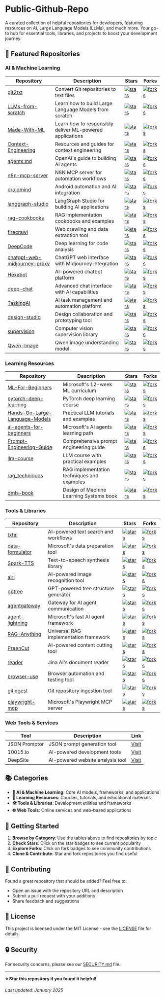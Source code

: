 # Public-Github-Repo

A curated collection of helpful repositories for developers, featuring resources on AI, Large Language Models (LLMs), and much more. Your go-to hub for essential tools, libraries, and projects to boost your development journey.

## 🚀 Featured Repositories

### AI & Machine Learning

| Repository | Description | Stars | Forks |
|------------|-------------|-------|-------|
| [git2txt](https://github.com/addyosmani/git2txt) | Convert Git repositories to text files | <a href="https://github.com/addyosmani/git2txt/stargazers"><img src="https://img.shields.io/github/stars/addyosmani/git2txt" alt="stars" /></a> | <a href="https://github.com/addyosmani/git2txt/network/members"><img src="https://img.shields.io/github/forks/addyosmani/git2txt" alt="forks" /></a> |
| [LLMs-from-scratch](https://github.com/rasbt/LLMs-from-scratch) | Learn how to build Large Language Models from scratch | <a href="https://github.com/rasbt/LLMs-from-scratch/stargazers"><img src="https://img.shields.io/github/stars/rasbt/LLMs-from-scratch" alt="stars" /></a> | <a href="https://github.com/rasbt/LLMs-from-scratch/network/members"><img src="https://img.shields.io/github/forks/rasbt/LLMs-from-scratch" alt="forks" /></a> |
| [Made-With-ML](https://github.com/GokuMohandas/Made-With-ML) | Learn how to responsibly deliver ML-powered applications | <a href="https://github.com/GokuMohandas/Made-With-ML/stargazers"><img src="https://img.shields.io/github/stars/GokuMohandas/Made-With-ML" alt="stars" /></a> | <a href="https://github.com/GokuMohandas/Made-With-ML/network/members"><img src="https://img.shields.io/github/forks/GokuMohandas/Made-With-ML" alt="forks" /></a> |
| [Context-Engineering](https://github.com/davidkimai/Context-Engineering) | Resources and guides for context engineering | <a href="https://github.com/davidkimai/Context-Engineering/stargazers"><img src="https://img.shields.io/github/stars/davidkimai/Context-Engineering" alt="stars" /></a> | <a href="https://github.com/davidkimai/Context-Engineering/network/members"><img src="https://img.shields.io/github/forks/davidkimai/Context-Engineering" alt="forks" /></a> |
| [agents.md](https://github.com/openai/agents.md) | OpenAI's guide to building AI agents | <a href="https://github.com/openai/agents.md/stargazers"><img src="https://img.shields.io/github/stars/openai/agents.md" alt="stars" /></a> | <a href="https://github.com/openai/agents.md/network/members"><img src="https://img.shields.io/github/forks/openai/agents.md" alt="forks" /></a> |
| [n8n-mcp-server](https://github.com/leonardsellem/n8n-mcp-server) | N8N MCP server for automation workflows | <a href="https://github.com/leonardsellem/n8n-mcp-server/stargazers"><img src="https://img.shields.io/github/stars/leonardsellem/n8n-mcp-server" alt="stars" /></a> | <a href="https://github.com/leonardsellem/n8n-mcp-server/network/members"><img src="https://img.shields.io/github/forks/leonardsellem/n8n-mcp-server" alt="forks" /></a> |
| [droidmind](https://github.com/hyperb1iss/droidmind) | Android automation and AI integration | <a href="https://github.com/hyperb1iss/droidmind/stargazers"><img src="https://img.shields.io/github/stars/hyperb1iss/droidmind" alt="stars" /></a> | <a href="https://github.com/hyperb1iss/droidmind/network/members"><img src="https://img.shields.io/github/forks/hyperb1iss/droidmind" alt="forks" /></a> |
| [langgraph-studio](https://github.com/langchain-ai/langgraph-studio) | LangGraph Studio for building AI applications | <a href="https://github.com/langchain-ai/langgraph-studio/stargazers"><img src="https://img.shields.io/github/stars/langchain-ai/langgraph-studio" alt="stars" /></a> | <a href="https://github.com/langchain-ai/langgraph-studio/network/members"><img src="https://img.shields.io/github/forks/langchain-ai/langgraph-studio" alt="forks" /></a> |
| [rag-cookbooks](https://github.com/athina-ai/rag-cookbooks) | RAG implementation cookbooks and examples | <a href="https://github.com/athina-ai/rag-cookbooks/stargazers"><img src="https://img.shields.io/github/stars/athina-ai/rag-cookbooks" alt="stars" /></a> | <a href="https://github.com/athina-ai/rag-cookbooks/network/members"><img src="https://img.shields.io/github/forks/athina-ai/rag-cookbooks" alt="forks" /></a> |
| [firecrawl](https://github.com/firecrawl/firecrawl) | Web crawling and data extraction tool | <a href="https://github.com/firecrawl/firecrawl/stargazers"><img src="https://img.shields.io/github/stars/firecrawl/firecrawl" alt="stars" /></a> | <a href="https://github.com/firecrawl/firecrawl/network/members"><img src="https://img.shields.io/github/forks/firecrawl/firecrawl" alt="forks" /></a> |
| [DeepCode](https://github.com/HKUDS/DeepCode) | Deep learning for code analysis | <a href="https://github.com/HKUDS/DeepCode/stargazers"><img src="https://img.shields.io/github/stars/HKUDS/DeepCode" alt="stars" /></a> | <a href="https://github.com/HKUDS/DeepCode/network/members"><img src="https://img.shields.io/github/forks/HKUDS/DeepCode" alt="forks" /></a> |
| [chatgpt-web-midjourney-proxy](https://github.com/Dooy/chatgpt-web-midjourney-proxy) | ChatGPT web interface with Midjourney integration | <a href="https://github.com/Dooy/chatgpt-web-midjourney-proxy/stargazers"><img src="https://img.shields.io/github/stars/Dooy/chatgpt-web-midjourney-proxy" alt="stars" /></a> | <a href="https://github.com/Dooy/chatgpt-web-midjourney-proxy/network/members"><img src="https://img.shields.io/github/forks/Dooy/chatgpt-web-midjourney-proxy" alt="forks" /></a> |
| [Hexabot](https://github.com/Hexastack/Hexabot) | AI-powered chatbot platform | <a href="https://github.com/Hexastack/Hexabot/stargazers"><img src="https://img.shields.io/github/stars/Hexastack/Hexabot" alt="stars" /></a> | <a href="https://github.com/Hexastack/Hexabot/network/members"><img src="https://img.shields.io/github/forks/Hexastack/Hexabot" alt="forks" /></a> |
| [deep-chat](https://github.com/OvidijusParsiunas/deep-chat) | Advanced chat interface with AI capabilities | <a href="https://github.com/OvidijusParsiunas/deep-chat/stargazers"><img src="https://img.shields.io/github/stars/OvidijusParsiunas/deep-chat" alt="stars" /></a> | <a href="https://github.com/OvidijusParsiunas/deep-chat/network/members"><img src="https://img.shields.io/github/forks/OvidijusParsiunas/deep-chat" alt="forks" /></a> |
| [TaskingAI](https://github.com/TaskingAI/TaskingAI) | AI task management and automation platform | <a href="https://github.com/TaskingAI/TaskingAI/stargazers"><img src="https://img.shields.io/github/stars/TaskingAI/TaskingAI" alt="stars" /></a> | <a href="https://github.com/TaskingAI/TaskingAI/network/members"><img src="https://img.shields.io/github/forks/TaskingAI/TaskingAI" alt="forks" /></a> |
| [design-studio](https://github.com/Tiledesk/design-studio) | Design collaboration and prototyping tool | <a href="https://github.com/Tiledesk/design-studio/stargazers"><img src="https://img.shields.io/github/stars/Tiledesk/design-studio" alt="stars" /></a> | <a href="https://github.com/Tiledesk/design-studio/network/members"><img src="https://img.shields.io/github/forks/Tiledesk/design-studio" alt="forks" /></a> |
| [supervision](https://github.com/roboflow/supervision) | Computer vision supervision library | <a href="https://github.com/roboflow/supervision/stargazers"><img src="https://img.shields.io/github/stars/roboflow/supervision" alt="stars" /></a> | <a href="https://github.com/roboflow/supervision/network/members"><img src="https://img.shields.io/github/forks/roboflow/supervision" alt="forks" /></a> |
| [Qwen-Image](https://github.com/QwenLM/Qwen-Image) | Qwen image understanding model | <a href="https://github.com/QwenLM/Qwen-Image/stargazers"><img src="https://img.shields.io/github/stars/QwenLM/Qwen-Image" alt="stars" /></a> | <a href="https://github.com/QwenLM/Qwen-Image/network/members"><img src="https://img.shields.io/github/forks/QwenLM/Qwen-Image" alt="forks" /></a> |

### Learning Resources

| Repository | Description | Stars | Forks |
|------------|-------------|-------|-------|
| [ML-For-Beginners](https://github.com/microsoft/ML-For-Beginners) | Microsoft's 12-week ML curriculum | <a href="https://github.com/microsoft/ML-For-Beginners/stargazers"><img src="https://img.shields.io/github/stars/microsoft/ML-For-Beginners" alt="stars" /></a> | <a href="https://github.com/microsoft/ML-For-Beginners/network/members"><img src="https://img.shields.io/github/forks/microsoft/ML-For-Beginners" alt="forks" /></a> |
| [pytorch-deep-learning](https://github.com/mrdbourke/pytorch-deep-learning) | PyTorch deep learning course | <a href="https://github.com/mrdbourke/pytorch-deep-learning/stargazers"><img src="https://img.shields.io/github/stars/mrdbourke/pytorch-deep-learning" alt="stars" /></a> | <a href="https://github.com/mrdbourke/pytorch-deep-learning/network/members"><img src="https://img.shields.io/github/forks/mrdbourke/pytorch-deep-learning" alt="forks" /></a> |
| [Hands-On-Large-Language-Models](https://github.com/HandsOnLLM/Hands-On-Large-Language-Models) | Practical LLM tutorials and examples | <a href="https://github.com/HandsOnLLM/Hands-On-Large-Language-Models/stargazers"><img src="https://img.shields.io/github/stars/HandsOnLLM/Hands-On-Large-Language-Models" alt="stars" /></a> | <a href="https://github.com/HandsOnLLM/Hands-On-Large-Language-Models/network/members"><img src="https://img.shields.io/github/forks/HandsOnLLM/Hands-On-Large-Language-Models" alt="forks" /></a> |
| [ai-agents-for-beginners](https://github.com/microsoft/ai-agents-for-beginners) | Microsoft's AI agents learning path | <a href="https://github.com/microsoft/ai-agents-for-beginners/stargazers"><img src="https://img.shields.io/github/stars/microsoft/ai-agents-for-beginners" alt="stars" /></a> | <a href="https://github.com/microsoft/ai-agents-for-beginners/network/members"><img src="https://img.shields.io/github/forks/microsoft/ai-agents-for-beginners" alt="forks" /></a> |
| [Prompt-Engineering-Guide](https://github.com/dair-ai/Prompt-Engineering-Guide) | Comprehensive prompt engineering guide | <a href="https://github.com/dair-ai/Prompt-Engineering-Guide/stargazers"><img src="https://img.shields.io/github/stars/dair-ai/Prompt-Engineering-Guide" alt="stars" /></a> | <a href="https://github.com/dair-ai/Prompt-Engineering-Guide/network/members"><img src="https://img.shields.io/github/forks/dair-ai/Prompt-Engineering-Guide" alt="forks" /></a> |
| [llm-course](https://github.com/mlabonne/llm-course) | LLM course with practical examples | <a href="https://github.com/mlabonne/llm-course/stargazers"><img src="https://img.shields.io/github/stars/mlabonne/llm-course" alt="stars" /></a> | <a href="https://github.com/mlabonne/llm-course/network/members"><img src="https://img.shields.io/github/forks/mlabonne/llm-course" alt="forks" /></a> |
| [rag_techniques](https://github.com/NirDiamant/rag_techniques) | RAG implementation techniques and examples | <a href="https://github.com/NirDiamant/rag_techniques/stargazers"><img src="https://img.shields.io/github/stars/NirDiamant/rag_techniques" alt="stars" /></a> | <a href="https://github.com/NirDiamant/rag_techniques/network/members"><img src="https://img.shields.io/github/forks/NirDiamant/rag_techniques" alt="forks" /></a> |
| [dmls-book](https://github.com/chiphuyen/dmls-book) | Design of Machine Learning Systems book | <a href="https://github.com/chiphuyen/dmls-book/stargazers"><img src="https://img.shields.io/github/stars/chiphuyen/dmls-book" alt="stars" /></a> | <a href="https://github.com/chiphuyen/dmls-book/network/members"><img src="https://img.shields.io/github/forks/chiphuyen/dmls-book" alt="forks" /></a> |

### Tools & Libraries

| Repository | Description | Stars | Forks |
|------------|-------------|-------|-------|
| [txtai](https://github.com/neuml/txtai) | AI-powered text search and workflows | <a href="https://github.com/neuml/txtai/stargazers"><img src="https://img.shields.io/github/stars/neuml/txtai" alt="stars" /></a> | <a href="https://github.com/neuml/txtai/network/members"><img src="https://img.shields.io/github/forks/neuml/txtai" alt="forks" /></a> |
| [data-formulator](https://github.com/microsoft/data-formulator) | Microsoft's data preparation tool | <a href="https://github.com/microsoft/data-formulator/stargazers"><img src="https://img.shields.io/github/stars/microsoft/data-formulator" alt="stars" /></a> | <a href="https://github.com/microsoft/data-formulator/network/members"><img src="https://img.shields.io/github/forks/microsoft/data-formulator" alt="forks" /></a> |
| [Spark-TTS](https://github.com/SparkAudio/Spark-TTS) | Text-to-speech synthesis library | <a href="https://github.com/SparkAudio/Spark-TTS/stargazers"><img src="https://img.shields.io/github/stars/SparkAudio/Spark-TTS" alt="stars" /></a> | <a href="https://github.com/SparkAudio/Spark-TTS/network/members"><img src="https://img.shields.io/github/forks/SparkAudio/Spark-TTS" alt="forks" /></a> |
| [airi](https://github.com/moeru-ai/airi) | AI-powered image recognition tool | <a href="https://github.com/moeru-ai/airi/stargazers"><img src="https://img.shields.io/github/stars/moeru-ai/airi" alt="stars" /></a> | <a href="https://github.com/moeru-ai/airi/network/members"><img src="https://img.shields.io/github/forks/moeru-ai/airi" alt="forks" /></a> |
| [gptree](https://github.com/travisvn/gptree) | GPT-powered tree structure generator | <a href="https://github.com/travisvn/gptree/stargazers"><img src="https://img.shields.io/github/stars/travisvn/gptree" alt="stars" /></a> | <a href="https://github.com/travisvn/gptree/network/members"><img src="https://img.shields.io/github/forks/travisvn/gptree" alt="forks" /></a> |
| [agentgateway](https://github.com/agentgateway/agentgateway) | Gateway for AI agent communication | <a href="https://github.com/agentgateway/agentgateway/stargazers"><img src="https://img.shields.io/github/stars/agentgateway/agentgateway" alt="stars" /></a> | <a href="https://github.com/agentgateway/agentgateway/network/members"><img src="https://img.shields.io/github/forks/agentgateway/agentgateway" alt="forks" /></a> |
| [agent-lightning](https://github.com/microsoft/agent-lightning) | Microsoft's fast AI agent framework | <a href="https://github.com/microsoft/agent-lightning/stargazers"><img src="https://img.shields.io/github/stars/microsoft/agent-lightning" alt="stars" /></a> | <a href="https://github.com/microsoft/agent-lightning/network/members"><img src="https://img.shields.io/github/forks/microsoft/agent-lightning" alt="forks" /></a> |
| [RAG-Anything](https://github.com/HKUDS/RAG-Anything) | Universal RAG implementation framework | <a href="https://github.com/HKUDS/RAG-Anything/stargazers"><img src="https://img.shields.io/github/stars/HKUDS/RAG-Anything" alt="stars" /></a> | <a href="https://github.com/HKUDS/RAG-Anything/network/members"><img src="https://img.shields.io/github/forks/HKUDS/RAG-Anything" alt="forks" /></a> |
| [PreenCut](https://github.com/roothch/PreenCut) | AI-powered content cutting tool | <a href="https://github.com/roothch/PreenCut/stargazers"><img src="https://img.shields.io/github/stars/roothch/PreenCut" alt="stars" /></a> | <a href="https://github.com/roothch/PreenCut/network/members"><img src="https://img.shields.io/github/forks/roothch/PreenCut" alt="forks" /></a> |
| [reader](https://github.com/jina-ai/reader) | Jina AI's document reader | <a href="https://github.com/jina-ai/reader/stargazers"><img src="https://img.shields.io/github/stars/jina-ai/reader" alt="stars" /></a> | <a href="https://github.com/jina-ai/reader/network/members"><img src="https://img.shields.io/github/forks/jina-ai/reader" alt="forks" /></a> |
| [browser-use](https://github.com/browser-use/browser-use) | Browser automation and testing tool | <a href="https://github.com/browser-use/browser-use/stargazers"><img src="https://img.shields.io/github/stars/browser-use/browser-use" alt="stars" /></a> | <a href="https://github.com/browser-use/browser-use/network/members"><img src="https://img.shields.io/github/forks/browser-use/browser-use" alt="forks" /></a> |
| [gitingest](https://github.com/coderamp-labs/gitingest) | Git repository ingestion tool | <a href="https://github.com/coderamp-labs/gitingest/stargazers"><img src="https://img.shields.io/github/stars/coderamp-labs/gitingest" alt="stars" /></a> | <a href="https://github.com/coderamp-labs/gitingest/network/members"><img src="https://img.shields.io/github/forks/coderamp-labs/gitingest" alt="forks" /></a> |
| [playwright-mcp](https://github.com/microsoft/playwright-mcp) | Microsoft's Playwright MCP server | <a href="https://github.com/microsoft/playwright-mcp/stargazers"><img src="https://img.shields.io/github/stars/microsoft/playwright-mcp" alt="stars" /></a> | <a href="https://github.com/microsoft/playwright-mcp/network/members"><img src="https://img.shields.io/github/forks/microsoft/playwright-mcp" alt="forks" /></a> |

### Web Tools & Services

| Tool | Description | Link |
|------|-------------|------|
| JSON Promptor | JSON prompt generation tool | [Visit](https://jsonpromptor.pages.dev/) |
| 10015.io | AI-powered development tools | [Visit](https://10015.io/) |
| DeepSite | AI-powered website analysis tool | [Visit](https://huggingface.co/spaces/enzostvs/deepsite) |

## 📚 Categories

- **🤖 AI & Machine Learning**: Core AI models, frameworks, and applications
- **📖 Learning Resources**: Courses, tutorials, and educational materials
- **🛠️ Tools & Libraries**: Development utilities and frameworks
- **🌐 Web Tools**: Online services and web-based applications

## 🚀 Getting Started

1. **Browse by Category**: Use the tables above to find repositories by topic
2. **Check Stars**: Click on the star badges to see current popularity
3. **Explore Forks**: Click on fork badges to see community contributions
4. **Clone & Contribute**: Star and fork repositories you find useful

## 🤝 Contributing

Found a great repository that should be added? Feel free to:
- Open an issue with the repository URL and description
- Submit a pull request with your additions
- Share feedback and suggestions

## 📄 License

This project is licensed under the MIT License - see the [LICENSE](LICENSE) file for details.

## 🔒 Security

For security concerns, please see our [SECURITY.md](SECURITY.md) file.

---

**⭐ Star this repository if you found it helpful!**

*Last updated: January 2025*
